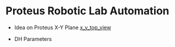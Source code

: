 # Proteus Robotic Lab Automation

* Idea on Proteus X-Y Plane
[x_y_top_view](./img/x_y_top_view.png)

* DH Parameters
